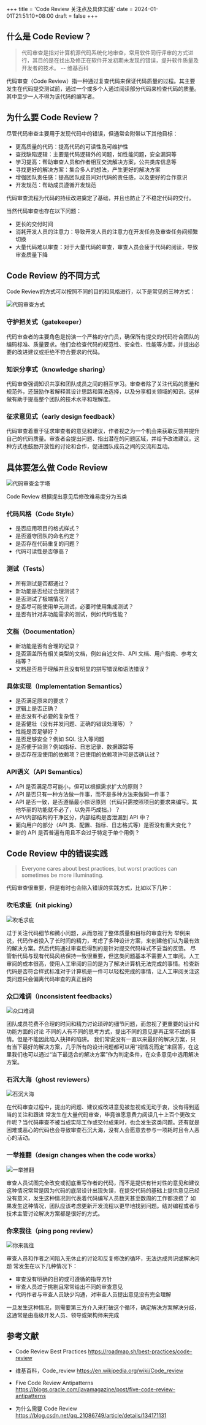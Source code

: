+++
title = 'Code Review 关注点及具体实践'
date = 2024-01-01T21:51:10+08:00
draft = false
+++

## 什么是 Code Review？

> 代码审查是指对计算机源代码系统化地审查，常用软件同行评审的方式进行，其目的是在找出及修正在软件开发初期未发现的错误，提升软件质量及开发者的技术。 -- 维基百科

代码审查（Code Review）指一种通过复查代码来保证代码质量的过程。其主要发生在代码提交测试前，通过一个或多个人通过阅读部分代码来检查代码的质量。其中至少一人不得为该代码的编写者。

## 为什么要 Code Review？

尽管代码审查主要用于发现代码中的错误，但通常会附带以下其他目标：

* 更高质量的代码：提高代码的可读性及可维护性
* 查找缺陷逻辑：主要是代码逻辑外的问题，如性能问题，安全漏洞等
* 学习提高：帮助审查人员和作者相互交流解决方案，公共类库信息等
* 寻找更好的解决方案：集合多人的想法，产生更好的解决方案
* 增强团队责任感：提高团队成员间对代码的责任感，以及更好的合作意识
* 开发规范：帮助成员遵循开发规范

代码审查流程为代码的持续改进奠定了基础，并且也防止了不稳定代码的交付。

当然代码审查也存在以下问题：

* 更长的交付时间
* 消耗开发人员的注意力：导致开发人员的注意力在开发任务及审查任务间频繁切换
* 大量代码难以审查：对于大量代码的审查，审查人员会疲于代码的阅读，导致审查质量下降

## Code Review 的不同方式

Code Review的方式可以按照不同的目的和风格进行，以下是常见的三种方式：

![代码审查方式](./Code%20Review%20方式.png)

### 守护把关式（gatekeeper）

代码审查者的主要角色是扮演一个严格的守门员，确保所有提交的代码符合团队的编码标准、质量要求。他们会检查代码的规范性、安全性、性能等方面，并提出必要的改进建议或拒绝不符合要求的代码。

### 知识分享式（knowledge sharing）

代码审查强调知识共享和团队成员之间的相互学习。审查者除了关注代码的质量和规范外，还鼓励作者解释其设计思路和算法选择，以及分享相关领域的知识。这样做有助于提高整个团队的技术水平和理解度。

### 征求意见式（early design feedback）

代码审查着重于征求审查者的意见和建议，作者视之为一个机会来获取反馈并提升自己的代码质量。审查者会提出问题、指出潜在的问题区域，并给予改进建议。这种方式也鼓励开放性的讨论和合作，促进团队成员之间的交流和互动。

## 具体要怎么做 Code Review

![代码审查金字塔](./Code%20Review%20Pyramid.png)

Code Review 根据提出意见后修改难易度分为五类

### 代码风格（Code Style）

* 是否应用项目的格式样式？
* 是否遵守团队的命名约定？
* 是否存在代码重复的问题？
* 代码可读性是否够高？

### 测试（Tests）

* 所有测试是否都通过？
* 新功能是否经过合理测试？
* 是否测试了极端情况？
* 是否尽可能使用单元测试，必要时使用集成测试？
* 是否有针对非功能需求的测试，例如代码性能？

### 文档（Documentation）

* 新功能是否有合理的记录？
* 是否涵盖所有相关类型的文档，例如自述文件、API 文档、用户指南、参考文档等？
* 文档是否易于理解并且没有明显的拼写错误和语法错误？

### 具体实现（Implementation Semantics）

* 是否满足原来的要求？
* 逻辑上是否正确？
* 是否没有不必要的复杂性？
* 是否健壮（没有并发问题、正确的错误处理等）？
* 性能是否足够好？
* 是否足够安全？例如 SQL 注入等问题
* 是否便于监测？例如指标、日志记录、数据跟踪等
* 是否存在没使用的依赖项？已使用的依赖项许可是否确认过？

### API语义（API Semantics）

* API 是否满足尽可能小，但可以根据需求扩大的原则？
* API 是否只有一种方法做一件事，而不是多种方法来做同一件事？
* API 是否一致，是否遵循最小惊讶原则（代码只需按照项目的要求来编写。其他华丽的功能就不必了，以免弄巧成拙。）？
* API/内部结构的干净区分，内部结构是否泄漏到 API 中？
* 面向用户的部分（API 类、配置、指标、日志格式等）是否没有重大变化？
* 新的 API 是否普遍有用且不会过于特定于单个用例？

## Code Review 中的错误实践

> Everyone cares about best practices, but worst practices can sometimes be more illuminating.

代码审查很重要，但是有时也会陷入错误的实践方式，比如以下几种：

### 吹毛求疵（nit picking）

![吹毛求疵](./吹毛求疵.png)

过于关注代码细节和微小问题，从而忽视了整体质量和目标的审查行为
举例来说，代码作者投入了长时间的精力，考虑了多种设计方案，来创建他们认为最有效的解决方案。然后代码通过审查后得到的是针对提交代码样式不妥当的反馈。
尽管新代码与现有代码风格保持一致很重要，但这类问题基本不需要人工审阅。人工审阅的成本很高，使用人工审阅的目的是为了解决计算机无法完成的事情。检查新代码是否符合样式标准对于计算机是一件可以轻松完成的事情，让人工审阅关注这类问题只会偏离代码审查的真正目的

### 众口难调（inconsistent feedbacks）

![众口难调](./众口难调.png)

团队成员花费不合理的时间和精力讨论琐碎的细节问题，而忽视了更重要的设计和功能方面的讨论
不同的人有不同的思考方式，提出不同的意见是再正常不过的事情。但是不能因此陷入抉择的陷阱。
我们常说没有一直以来最好的解决方案，只有当下最好的解决方案，几乎所有的设计问题都可以用“视情况而定”来回答，在这里我们也可以通过“当下最适合的解决方案”作为判定条件，在众多意见中选用解决方案。

### 石沉大海（ghost reviewers）

![石沉大海](./石沉大海.png)

在代码审查过程中，提出的问题、建议或改进意见被忽视或无动于衷，没有得到适当的关注和跟进
常发生在大量代码审查，毕竟谁愿意费力阅读几十上百个更改文件呢？当代码审查不被当成实际工作或交付成果时，也会发生这类问题。还有就是困难或恶心的代码也会导致审查石沉大海，没有人会愿意去参与一项耗时且令人恶心的活动。

### 一举推翻（design changes when the code works）

![一举推翻](./一举推翻.png)

审查人员试图完全改变或彻底重写作者的代码，而不是提供有针对性的意见和建议
这种情况常常是因为代码的底层设计出现失误，在提交代码的基础上提供意见已经没有意义，发生这种情况则代表着代码编写人员数天甚至数周的工作都浪费了
如果发生这种情况，团队应该考虑更新开发流程以更早地找到问题。结对编程或者与技术主管讨论解决方案都是很好的方式。

### 你来我往（ping pong review）

![你来我往](./你来我往.png)

审查人员和作者之间陷入无休止的讨论和反复修改的循环，无法达成共识或解决问题
常发生在以下几种情况下：

* 审查没有明确的目的或可遵循的指导方针
* 审查人员过于挑剔且常常给出不同的审查意见
* 代码作者与审查人员缺少沟通，对审查人员提出意见没有完全理解

一旦发生这种情况，则需要第三方介入来打破这个循环，确定解决方案解决分歧，这通常是由高级开发人员、领导或架构师来完成

## 参考文献

* Code Review Best Practices <https://roadmap.sh/best-practices/code-review>

* 维基百科，Code_review <https://en.wikipedia.org/wiki/Code_review>

* Five Code Review Antipatterns <https://blogs.oracle.com/javamagazine/post/five-code-review-antipatterns>

* 为什么需要 Code Review <https://blog.csdn.net/qq_21086749/article/details/134171131>
